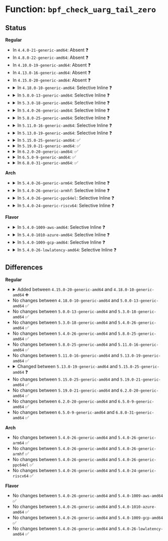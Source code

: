 # Function: <code>bpf_check_uarg_tail_zero</code>

## Status
<b>Regular</b>
<ul>
<li>
In <code>4.4.0-21-generic-amd64</code>: Absent ❓
</li>
<li>
In <code>4.8.0-22-generic-amd64</code>: Absent ❓
</li>
<li>
In <code>4.10.0-19-generic-amd64</code>: Absent ❓
</li>
<li>
In <code>4.13.0-16-generic-amd64</code>: Absent ❓
</li>
<li>
In <code>4.15.0-20-generic-amd64</code>: Absent ❓
</li>
<li>
<details>
<summary>In <code>4.18.0-10-generic-amd64</code>: Selective Inline ❓</summary>

```c
int bpf_check_uarg_tail_zero(void * uaddr, size_t expected_size, size_t actual_size)
```

```json
{
  "name": "bpf_check_uarg_tail_zero",
  "collision_type": "Unique Global",
  "inline_type": "Selective",
  "funcs": [
    {
      "addr": 18446744071580631888,
      "name": "bpf_check_uarg_tail_zero",
      "external": true,
      "loc": "kernel/bpf/syscall.c:71",
      "file": "kernel/bpf/syscall.c",
      "inline": "not declared, inlined",
      "caller_inline": [],
      "caller_func": [
        "kernel/bpf/syscall.c:__ia32_sys_bpf",
        "kernel/bpf/syscall.c:__x64_sys_bpf",
        "kernel/bpf/syscall.c:bpf_obj_get_info_by_fd",
        "kernel/bpf/syscall.c:bpf_obj_get_info_by_fd",
        "kernel/bpf/btf.c:btf_new_fd"
      ]
    }
  ],
  "symbols": [
    {
      "addr": 18446744071580631888,
      "name": "bpf_check_uarg_tail_zero",
      "section": ".text",
      "bind": "STB_GLOBAL",
      "size": 113
    }
  ]
}
```
</details>
</li>
<li>
<details>
<summary>In <code>5.0.0-13-generic-amd64</code>: Selective Inline ❓</summary>

```c
int bpf_check_uarg_tail_zero(void * uaddr, size_t expected_size, size_t actual_size)
```

```json
{
  "name": "bpf_check_uarg_tail_zero",
  "collision_type": "Unique Global",
  "inline_type": "Selective",
  "funcs": [
    {
      "addr": 18446744071580689264,
      "name": "bpf_check_uarg_tail_zero",
      "external": true,
      "loc": "kernel/bpf/syscall.c:70",
      "file": "kernel/bpf/syscall.c",
      "inline": "not declared, inlined",
      "caller_inline": [],
      "caller_func": [
        "kernel/bpf/syscall.c:__do_sys_bpf",
        "kernel/bpf/syscall.c:bpf_obj_get_info_by_fd",
        "kernel/bpf/syscall.c:bpf_obj_get_info_by_fd",
        "kernel/bpf/verifier.c:bpf_check",
        "kernel/bpf/verifier.c:bpf_check"
      ]
    }
  ],
  "symbols": [
    {
      "addr": 18446744071580689264,
      "name": "bpf_check_uarg_tail_zero",
      "section": ".text",
      "bind": "STB_GLOBAL",
      "size": 113
    }
  ]
}
```
</details>
</li>
<li>
<details>
<summary>In <code>5.3.0-18-generic-amd64</code>: Selective Inline ❓</summary>

```c
int bpf_check_uarg_tail_zero(void * uaddr, size_t expected_size, size_t actual_size)
```

```json
{
  "name": "bpf_check_uarg_tail_zero",
  "collision_type": "Unique Global",
  "inline_type": "Selective",
  "funcs": [
    {
      "addr": 18446744071580757744,
      "name": "bpf_check_uarg_tail_zero",
      "external": true,
      "loc": "kernel/bpf/syscall.c:62",
      "file": "kernel/bpf/syscall.c",
      "inline": "not declared, inlined",
      "caller_inline": [],
      "caller_func": [
        "kernel/bpf/syscall.c:__do_sys_bpf",
        "kernel/bpf/syscall.c:bpf_obj_get_info_by_fd",
        "kernel/bpf/syscall.c:bpf_obj_get_info_by_fd",
        "kernel/bpf/verifier.c:check_btf_info",
        "kernel/bpf/verifier.c:check_btf_info",
        "net/bpf/test_run.c:bpf_prog_test_run_skb"
      ]
    }
  ],
  "symbols": [
    {
      "addr": 18446744071580757744,
      "name": "bpf_check_uarg_tail_zero",
      "section": ".text",
      "bind": "STB_GLOBAL",
      "size": 115
    }
  ]
}
```
</details>
</li>
<li>
<details>
<summary>In <code>5.4.0-26-generic-amd64</code>: Selective Inline ❓</summary>

```c
int bpf_check_uarg_tail_zero(void * uaddr, size_t expected_size, size_t actual_size)
```

```json
{
  "name": "bpf_check_uarg_tail_zero",
  "collision_type": "Unique Global",
  "inline_type": "Selective",
  "funcs": [
    {
      "addr": 18446744071580807664,
      "name": "bpf_check_uarg_tail_zero",
      "external": true,
      "loc": "kernel/bpf/syscall.c:62",
      "file": "kernel/bpf/syscall.c",
      "inline": "not declared, inlined",
      "caller_inline": [],
      "caller_func": [
        "kernel/bpf/syscall.c:__do_sys_bpf",
        "kernel/bpf/syscall.c:bpf_obj_get_info_by_fd",
        "kernel/bpf/syscall.c:bpf_obj_get_info_by_fd",
        "kernel/bpf/verifier.c:check_btf_info",
        "kernel/bpf/verifier.c:check_btf_info",
        "net/bpf/test_run.c:bpf_ctx_init"
      ]
    }
  ],
  "symbols": [
    {
      "addr": 18446744071580807664,
      "name": "bpf_check_uarg_tail_zero",
      "section": ".text",
      "bind": "STB_GLOBAL",
      "size": 115
    }
  ]
}
```
</details>
</li>
<li>
<details>
<summary>In <code>5.8.0-25-generic-amd64</code>: Selective Inline ❓</summary>

```c
int bpf_check_uarg_tail_zero(void * uaddr, size_t expected_size, size_t actual_size)
```

```json
{
  "name": "bpf_check_uarg_tail_zero",
  "collision_type": "Unique Global",
  "inline_type": "Selective",
  "funcs": [
    {
      "addr": 18446744071580947786,
      "name": "bpf_check_uarg_tail_zero",
      "external": true,
      "loc": "kernel/bpf/syscall.c:73",
      "file": "kernel/bpf/syscall.c",
      "inline": "not declared, inlined",
      "caller_inline": [
        "kernel/bpf/syscall.c:__do_sys_bpf",
        "kernel/bpf/syscall.c:bpf_obj_get_info_by_fd"
      ],
      "caller_func": [
        "kernel/bpf/verifier.c:check_btf_line",
        "net/bpf/test_run.c:bpf_ctx_init"
      ]
    }
  ],
  "symbols": [
    {
      "addr": 18446744071580935776,
      "name": "bpf_check_uarg_tail_zero",
      "section": ".text",
      "bind": "STB_GLOBAL",
      "size": 69
    }
  ]
}
```
</details>
</li>
<li>
<details>
<summary>In <code>5.11.0-16-generic-amd64</code>: Selective Inline ❓</summary>

```c
int bpf_check_uarg_tail_zero(void * uaddr, size_t expected_size, size_t actual_size)
```

```json
{
  "name": "bpf_check_uarg_tail_zero",
  "collision_type": "Unique Global",
  "inline_type": "Selective",
  "funcs": [
    {
      "addr": 18446744071580945975,
      "name": "bpf_check_uarg_tail_zero",
      "external": true,
      "loc": "kernel/bpf/syscall.c:75",
      "file": "kernel/bpf/syscall.c",
      "inline": "not declared, inlined",
      "caller_inline": [
        "kernel/bpf/syscall.c:__do_sys_bpf",
        "kernel/bpf/syscall.c:bpf_obj_get_info_by_fd"
      ],
      "caller_func": [
        "kernel/bpf/verifier.c:check_btf_line",
        "kernel/bpf/bpf_iter.c:bpf_iter_link_attach",
        "net/bpf/test_run.c:bpf_ctx_init"
      ]
    }
  ],
  "symbols": [
    {
      "addr": 18446744071580932416,
      "name": "bpf_check_uarg_tail_zero",
      "section": ".text",
      "bind": "STB_GLOBAL",
      "size": 69
    }
  ]
}
```
</details>
</li>
<li>
<details>
<summary>In <code>5.13.0-19-generic-amd64</code>: Selective Inline ❓</summary>

```c
int bpf_check_uarg_tail_zero(void * uaddr, size_t expected_size, size_t actual_size)
```

```json
{
  "name": "bpf_check_uarg_tail_zero",
  "collision_type": "Unique Global",
  "inline_type": "Selective",
  "funcs": [
    {
      "addr": 18446744071580948313,
      "name": "bpf_check_uarg_tail_zero",
      "external": true,
      "loc": "kernel/bpf/syscall.c:76",
      "file": "kernel/bpf/syscall.c",
      "inline": "not declared, inlined",
      "caller_inline": [
        "kernel/bpf/syscall.c:__do_sys_bpf",
        "kernel/bpf/syscall.c:bpf_obj_get_info_by_fd",
        "kernel/bpf/syscall.c:bpf_obj_get_info_by_fd",
        "kernel/bpf/syscall.c:bpf_obj_get_info_by_fd"
      ],
      "caller_func": [
        "kernel/bpf/verifier.c:check_btf_line",
        "kernel/bpf/bpf_iter.c:bpf_iter_link_attach",
        "net/bpf/test_run.c:bpf_ctx_init"
      ]
    }
  ],
  "symbols": [
    {
      "addr": 18446744071580935424,
      "name": "bpf_check_uarg_tail_zero",
      "section": ".text",
      "bind": "STB_GLOBAL",
      "size": 66
    }
  ]
}
```
</details>
</li>
<li>
<details>
<summary>In <code>5.15.0-25-generic-amd64</code>: ✅</summary>

```c
int bpf_check_uarg_tail_zero(bpfptr_t uaddr, size_t expected_size, size_t actual_size)
```

```json
{
  "name": "bpf_check_uarg_tail_zero",
  "collision_type": "Unique Global",
  "inline_type": "No",
  "funcs": [
    {
      "addr": 18446744071581135472,
      "name": "bpf_check_uarg_tail_zero",
      "external": true,
      "loc": "kernel/bpf/syscall.c:76",
      "file": "kernel/bpf/syscall.c",
      "inline": "seen, unknown",
      "caller_inline": [],
      "caller_func": [
        "kernel/bpf/syscall.c:__sys_bpf",
        "kernel/bpf/syscall.c:bpf_obj_get_info_by_fd",
        "kernel/bpf/syscall.c:bpf_obj_get_info_by_fd",
        "kernel/bpf/verifier.c:check_btf_line",
        "kernel/bpf/bpf_iter.c:bpf_iter_link_attach",
        "net/bpf/test_run.c:bpf_ctx_init"
      ]
    }
  ],
  "symbols": [
    {
      "addr": 18446744071581135472,
      "name": "bpf_check_uarg_tail_zero",
      "section": ".text",
      "bind": "STB_GLOBAL",
      "size": 86
    }
  ]
}
```
</details>
</li>
<li>
<details>
<summary>In <code>5.19.0-21-generic-amd64</code>: ✅</summary>

```c
int bpf_check_uarg_tail_zero(bpfptr_t uaddr, size_t expected_size, size_t actual_size)
```

```json
{
  "name": "bpf_check_uarg_tail_zero",
  "collision_type": "Unique Global",
  "inline_type": "No",
  "funcs": [
    {
      "addr": 18446744071581408240,
      "name": "bpf_check_uarg_tail_zero",
      "external": true,
      "loc": "kernel/bpf/syscall.c:80",
      "file": "kernel/bpf/syscall.c",
      "inline": "seen, unknown",
      "caller_inline": [],
      "caller_func": [
        "kernel/bpf/syscall.c:__sys_bpf",
        "kernel/bpf/syscall.c:__sys_bpf",
        "kernel/bpf/verifier.c:check_core_relo",
        "kernel/bpf/verifier.c:check_btf_line",
        "kernel/bpf/bpf_iter.c:bpf_iter_link_attach",
        "net/bpf/test_run.c:bpf_ctx_init"
      ]
    }
  ],
  "symbols": [
    {
      "addr": 18446744071581408240,
      "name": "bpf_check_uarg_tail_zero",
      "section": ".text",
      "bind": "STB_GLOBAL",
      "size": 131
    }
  ]
}
```
</details>
</li>
<li>
<details>
<summary>In <code>6.2.0-20-generic-amd64</code>: ✅</summary>

```c
int bpf_check_uarg_tail_zero(bpfptr_t uaddr, size_t expected_size, size_t actual_size)
```

```json
{
  "name": "bpf_check_uarg_tail_zero",
  "collision_type": "Unique Global",
  "inline_type": "No",
  "funcs": [
    {
      "addr": 18446744071581761088,
      "name": "bpf_check_uarg_tail_zero",
      "external": true,
      "loc": "kernel/bpf/syscall.c:80",
      "file": "kernel/bpf/syscall.c",
      "inline": "seen, unknown",
      "caller_inline": [],
      "caller_func": [
        "kernel/bpf/syscall.c:__sys_bpf",
        "kernel/bpf/syscall.c:__sys_bpf",
        "kernel/bpf/syscall.c:bpf_prog_get_info_by_fd",
        "kernel/bpf/verifier.c:check_core_relo",
        "kernel/bpf/verifier.c:check_btf_line",
        "kernel/bpf/bpf_iter.c:bpf_iter_link_attach",
        "net/bpf/test_run.c:bpf_ctx_init"
      ]
    }
  ],
  "symbols": [
    {
      "addr": 18446744071581761088,
      "name": "bpf_check_uarg_tail_zero",
      "section": ".text",
      "bind": "STB_GLOBAL",
      "size": 131
    }
  ]
}
```
</details>
</li>
<li>
<details>
<summary>In <code>6.5.0-9-generic-amd64</code>: ✅</summary>

```c
int bpf_check_uarg_tail_zero(bpfptr_t uaddr, size_t expected_size, size_t actual_size)
```

```json
{
  "name": "bpf_check_uarg_tail_zero",
  "collision_type": "Unique Global",
  "inline_type": "No",
  "funcs": [
    {
      "addr": 18446744071581922048,
      "name": "bpf_check_uarg_tail_zero",
      "external": true,
      "loc": "kernel/bpf/syscall.c:81",
      "file": "kernel/bpf/syscall.c",
      "inline": "seen, unknown",
      "caller_inline": [],
      "caller_func": [
        "kernel/bpf/syscall.c:__sys_bpf",
        "kernel/bpf/syscall.c:bpf_obj_get_info_by_fd",
        "kernel/bpf/syscall.c:bpf_obj_get_info_by_fd",
        "kernel/bpf/syscall.c:bpf_prog_get_info_by_fd",
        "kernel/bpf/verifier.c:check_core_relo",
        "kernel/bpf/verifier.c:check_btf_line",
        "kernel/bpf/bpf_iter.c:bpf_iter_link_attach",
        "net/bpf/test_run.c:bpf_ctx_init"
      ]
    }
  ],
  "symbols": [
    {
      "addr": 18446744071581922048,
      "name": "bpf_check_uarg_tail_zero",
      "section": ".text",
      "bind": "STB_GLOBAL",
      "size": 131
    }
  ]
}
```
</details>
</li>
<li>
<details>
<summary>In <code>6.8.0-31-generic-amd64</code>: ✅</summary>

```c
int bpf_check_uarg_tail_zero(bpfptr_t uaddr, size_t expected_size, size_t actual_size)
```

```json
{
  "name": "bpf_check_uarg_tail_zero",
  "collision_type": "Unique Global",
  "inline_type": "No",
  "funcs": [
    {
      "addr": 18446744071582048480,
      "name": "bpf_check_uarg_tail_zero",
      "external": true,
      "loc": "kernel/bpf/syscall.c:84",
      "file": "kernel/bpf/syscall.c",
      "inline": "seen, unknown",
      "caller_inline": [],
      "caller_func": [
        "kernel/bpf/syscall.c:__sys_bpf",
        "kernel/bpf/syscall.c:bpf_obj_get_info_by_fd",
        "kernel/bpf/syscall.c:bpf_obj_get_info_by_fd",
        "kernel/bpf/syscall.c:bpf_prog_get_info_by_fd",
        "kernel/bpf/verifier.c:check_core_relo",
        "kernel/bpf/verifier.c:check_btf_line",
        "kernel/bpf/bpf_iter.c:bpf_iter_link_attach",
        "net/bpf/test_run.c:bpf_ctx_init"
      ]
    }
  ],
  "symbols": [
    {
      "addr": 18446744071582048480,
      "name": "bpf_check_uarg_tail_zero",
      "section": ".text",
      "bind": "STB_GLOBAL",
      "size": 131
    }
  ]
}
```
</details>
</li>
</ul>
<b>Arch</b>
<ul>
<li>
<details>
<summary>In <code>5.4.0-26-generic-arm64</code>: Selective Inline ❓</summary>

```c
int bpf_check_uarg_tail_zero(void * uaddr, size_t expected_size, size_t actual_size)
```

```json
{
  "name": "bpf_check_uarg_tail_zero",
  "collision_type": "Unique Global",
  "inline_type": "Selective",
  "funcs": [
    {
      "addr": 18446603336492126560,
      "name": "bpf_check_uarg_tail_zero",
      "external": true,
      "loc": "kernel/bpf/syscall.c:62",
      "file": "kernel/bpf/syscall.c",
      "inline": "not declared, inlined",
      "caller_inline": [],
      "caller_func": [
        "kernel/bpf/syscall.c:__do_sys_bpf",
        "kernel/bpf/syscall.c:bpf_obj_get_info_by_fd",
        "kernel/bpf/syscall.c:bpf_obj_get_info_by_fd",
        "kernel/bpf/verifier.c:check_btf_info",
        "kernel/bpf/verifier.c:check_btf_info",
        "net/bpf/test_run.c:bpf_ctx_init"
      ]
    }
  ],
  "symbols": [
    {
      "addr": 18446603336492126560,
      "name": "bpf_check_uarg_tail_zero",
      "section": ".text",
      "bind": "STB_GLOBAL",
      "size": 532
    }
  ]
}
```
</details>
</li>
<li>
<details>
<summary>In <code>5.4.0-26-generic-armhf</code>: Selective Inline ❓</summary>

```c
int bpf_check_uarg_tail_zero(void * uaddr, size_t expected_size, size_t actual_size)
```

```json
{
  "name": "bpf_check_uarg_tail_zero",
  "collision_type": "Unique Global",
  "inline_type": "Selective",
  "funcs": [
    {
      "addr": 3226025924,
      "name": "bpf_check_uarg_tail_zero",
      "external": true,
      "loc": "kernel/bpf/syscall.c:62",
      "file": "kernel/bpf/syscall.c",
      "inline": "not declared, inlined",
      "caller_inline": [],
      "caller_func": [
        "kernel/bpf/syscall.c:__do_sys_bpf",
        "kernel/bpf/syscall.c:bpf_obj_get_info_by_fd",
        "kernel/bpf/syscall.c:bpf_obj_get_info_by_fd",
        "kernel/bpf/syscall.c:bpf_prog_get_info_by_fd",
        "kernel/bpf/verifier.c:check_btf_info",
        "kernel/bpf/verifier.c:check_btf_info",
        "net/bpf/test_run.c:bpf_prog_test_run_flow_dissector",
        "net/bpf/test_run.c:bpf_prog_test_run_skb"
      ]
    }
  ],
  "symbols": [
    {
      "addr": 3226025924,
      "name": "bpf_check_uarg_tail_zero",
      "section": ".text",
      "bind": "STB_GLOBAL",
      "size": 212
    }
  ]
}
```
</details>
</li>
<li>
<details>
<summary>In <code>5.4.0-26-generic-ppc64el</code>: Selective Inline ❓</summary>

```c
int bpf_check_uarg_tail_zero(void * uaddr, size_t expected_size, size_t actual_size)
```

```json
{
  "name": "bpf_check_uarg_tail_zero",
  "collision_type": "Unique Global",
  "inline_type": "Selective",
  "funcs": [
    {
      "addr": 13835058055285333376,
      "name": "bpf_check_uarg_tail_zero",
      "external": true,
      "loc": "kernel/bpf/syscall.c:62",
      "file": "kernel/bpf/syscall.c",
      "inline": "not declared, inlined",
      "caller_inline": [],
      "caller_func": [
        "kernel/bpf/syscall.c:__do_sys_bpf",
        "kernel/bpf/syscall.c:bpf_obj_get_info_by_fd",
        "kernel/bpf/syscall.c:bpf_obj_get_info_by_fd",
        "kernel/bpf/verifier.c:check_btf_info",
        "kernel/bpf/verifier.c:check_btf_info",
        "net/bpf/test_run.c:bpf_ctx_init"
      ]
    }
  ],
  "symbols": [
    {
      "addr": 13835058055285333376,
      "name": "bpf_check_uarg_tail_zero",
      "section": ".text",
      "bind": "STB_GLOBAL",
      "size": 280
    }
  ]
}
```
</details>
</li>
<li>
<details>
<summary>In <code>5.4.0-24-generic-riscv64</code>: Selective Inline ❓</summary>

```c
int bpf_check_uarg_tail_zero(void * uaddr, size_t expected_size, size_t actual_size)
```

```json
{
  "name": "bpf_check_uarg_tail_zero",
  "collision_type": "Unique Global",
  "inline_type": "Selective",
  "funcs": [
    {
      "addr": 18446743936272294914,
      "name": "bpf_check_uarg_tail_zero",
      "external": true,
      "loc": "kernel/bpf/syscall.c:62",
      "file": "kernel/bpf/syscall.c",
      "inline": "not declared, inlined",
      "caller_inline": [],
      "caller_func": [
        "kernel/bpf/syscall.c:__do_sys_bpf",
        "kernel/bpf/syscall.c:bpf_obj_get_info_by_fd",
        "kernel/bpf/syscall.c:bpf_obj_get_info_by_fd",
        "kernel/bpf/verifier.c:check_btf_info",
        "kernel/bpf/verifier.c:check_btf_info",
        "net/bpf/test_run.c:bpf_ctx_init"
      ]
    }
  ],
  "symbols": [
    {
      "addr": 18446743936272294914,
      "name": "bpf_check_uarg_tail_zero",
      "section": ".text",
      "bind": "STB_GLOBAL",
      "size": 168
    }
  ]
}
```
</details>
</li>
</ul>
<b>Flavor</b>
<ul>
<li>
<details>
<summary>In <code>5.4.0-1009-aws-amd64</code>: Selective Inline ❓</summary>

```c
int bpf_check_uarg_tail_zero(void * uaddr, size_t expected_size, size_t actual_size)
```

```json
{
  "name": "bpf_check_uarg_tail_zero",
  "collision_type": "Unique Global",
  "inline_type": "Selective",
  "funcs": [
    {
      "addr": 18446744071580776464,
      "name": "bpf_check_uarg_tail_zero",
      "external": true,
      "loc": "kernel/bpf/syscall.c:62",
      "file": "kernel/bpf/syscall.c",
      "inline": "not declared, inlined",
      "caller_inline": [],
      "caller_func": [
        "kernel/bpf/syscall.c:__do_sys_bpf",
        "kernel/bpf/syscall.c:bpf_obj_get_info_by_fd",
        "kernel/bpf/syscall.c:bpf_obj_get_info_by_fd",
        "kernel/bpf/verifier.c:check_btf_info",
        "kernel/bpf/verifier.c:check_btf_info",
        "net/bpf/test_run.c:bpf_ctx_init"
      ]
    }
  ],
  "symbols": [
    {
      "addr": 18446744071580776464,
      "name": "bpf_check_uarg_tail_zero",
      "section": ".text",
      "bind": "STB_GLOBAL",
      "size": 115
    }
  ]
}
```
</details>
</li>
<li>
<details>
<summary>In <code>5.4.0-1010-azure-amd64</code>: Selective Inline ❓</summary>

```c
int bpf_check_uarg_tail_zero(void * uaddr, size_t expected_size, size_t actual_size)
```

```json
{
  "name": "bpf_check_uarg_tail_zero",
  "collision_type": "Unique Global",
  "inline_type": "Selective",
  "funcs": [
    {
      "addr": 18446744071580722640,
      "name": "bpf_check_uarg_tail_zero",
      "external": true,
      "loc": "kernel/bpf/syscall.c:62",
      "file": "kernel/bpf/syscall.c",
      "inline": "not declared, inlined",
      "caller_inline": [],
      "caller_func": [
        "kernel/bpf/syscall.c:__do_sys_bpf",
        "kernel/bpf/syscall.c:bpf_obj_get_info_by_fd",
        "kernel/bpf/syscall.c:bpf_obj_get_info_by_fd",
        "kernel/bpf/verifier.c:check_btf_info",
        "kernel/bpf/verifier.c:check_btf_info",
        "net/bpf/test_run.c:bpf_ctx_init"
      ]
    }
  ],
  "symbols": [
    {
      "addr": 18446744071580722640,
      "name": "bpf_check_uarg_tail_zero",
      "section": ".text",
      "bind": "STB_GLOBAL",
      "size": 115
    }
  ]
}
```
</details>
</li>
<li>
<details>
<summary>In <code>5.4.0-1009-gcp-amd64</code>: Selective Inline ❓</summary>

```c
int bpf_check_uarg_tail_zero(void * uaddr, size_t expected_size, size_t actual_size)
```

```json
{
  "name": "bpf_check_uarg_tail_zero",
  "collision_type": "Unique Global",
  "inline_type": "Selective",
  "funcs": [
    {
      "addr": 18446744071580767712,
      "name": "bpf_check_uarg_tail_zero",
      "external": true,
      "loc": "kernel/bpf/syscall.c:62",
      "file": "kernel/bpf/syscall.c",
      "inline": "not declared, inlined",
      "caller_inline": [],
      "caller_func": [
        "kernel/bpf/syscall.c:__do_sys_bpf",
        "kernel/bpf/syscall.c:bpf_obj_get_info_by_fd",
        "kernel/bpf/syscall.c:bpf_obj_get_info_by_fd",
        "kernel/bpf/verifier.c:check_btf_info",
        "kernel/bpf/verifier.c:check_btf_info",
        "net/bpf/test_run.c:bpf_ctx_init"
      ]
    }
  ],
  "symbols": [
    {
      "addr": 18446744071580767712,
      "name": "bpf_check_uarg_tail_zero",
      "section": ".text",
      "bind": "STB_GLOBAL",
      "size": 115
    }
  ]
}
```
</details>
</li>
<li>
<details>
<summary>In <code>5.4.0-26-lowlatency-amd64</code>: Selective Inline ❓</summary>

```c
int bpf_check_uarg_tail_zero(void * uaddr, size_t expected_size, size_t actual_size)
```

```json
{
  "name": "bpf_check_uarg_tail_zero",
  "collision_type": "Unique Global",
  "inline_type": "Selective",
  "funcs": [
    {
      "addr": 18446744071580825936,
      "name": "bpf_check_uarg_tail_zero",
      "external": true,
      "loc": "kernel/bpf/syscall.c:62",
      "file": "kernel/bpf/syscall.c",
      "inline": "not declared, inlined",
      "caller_inline": [],
      "caller_func": [
        "kernel/bpf/syscall.c:__do_sys_bpf",
        "kernel/bpf/syscall.c:bpf_obj_get_info_by_fd",
        "kernel/bpf/syscall.c:bpf_obj_get_info_by_fd",
        "kernel/bpf/verifier.c:check_btf_info",
        "kernel/bpf/verifier.c:check_btf_info",
        "net/bpf/test_run.c:bpf_ctx_init"
      ]
    }
  ],
  "symbols": [
    {
      "addr": 18446744071580825936,
      "name": "bpf_check_uarg_tail_zero",
      "section": ".text",
      "bind": "STB_GLOBAL",
      "size": 115
    }
  ]
}
```
</details>
</li>
</ul>

## Differences
<b>Regular</b>
<ul>
<li>
<details>
<summary>Added between <code>4.15.0-20-generic-amd64</code> and <code>4.18.0-10-generic-amd64</code> ➕</summary>

```c
int bpf_check_uarg_tail_zero(void * uaddr, size_t expected_size, size_t actual_size)
```
</details>
</li>
<li>
No changes between <code>4.18.0-10-generic-amd64</code> and <code>5.0.0-13-generic-amd64</code> ✅
</li>
<li>
No changes between <code>5.0.0-13-generic-amd64</code> and <code>5.3.0-18-generic-amd64</code> ✅
</li>
<li>
No changes between <code>5.3.0-18-generic-amd64</code> and <code>5.4.0-26-generic-amd64</code> ✅
</li>
<li>
No changes between <code>5.4.0-26-generic-amd64</code> and <code>5.8.0-25-generic-amd64</code> ✅
</li>
<li>
No changes between <code>5.8.0-25-generic-amd64</code> and <code>5.11.0-16-generic-amd64</code> ✅
</li>
<li>
No changes between <code>5.11.0-16-generic-amd64</code> and <code>5.13.0-19-generic-amd64</code> ✅
</li>
<li>
<details>
<summary>Changed between <code>5.13.0-19-generic-amd64</code> and <code>5.15.0-25-generic-amd64</code> ❓</summary>
<ul>
<li>
<b>Param type changed. </b>
<code>void * uaddr</code> ➡️ <code>bpfptr_t uaddr</code>
</li>
</ul>
</details>
</li>
<li>
No changes between <code>5.15.0-25-generic-amd64</code> and <code>5.19.0-21-generic-amd64</code> ✅
</li>
<li>
No changes between <code>5.19.0-21-generic-amd64</code> and <code>6.2.0-20-generic-amd64</code> ✅
</li>
<li>
No changes between <code>6.2.0-20-generic-amd64</code> and <code>6.5.0-9-generic-amd64</code> ✅
</li>
<li>
No changes between <code>6.5.0-9-generic-amd64</code> and <code>6.8.0-31-generic-amd64</code> ✅
</li>
</ul>
<b>Arch</b>
<ul>
<li>
No changes between <code>5.4.0-26-generic-amd64</code> and <code>5.4.0-26-generic-arm64</code> ✅
</li>
<li>
No changes between <code>5.4.0-26-generic-amd64</code> and <code>5.4.0-26-generic-armhf</code> ✅
</li>
<li>
No changes between <code>5.4.0-26-generic-amd64</code> and <code>5.4.0-26-generic-ppc64el</code> ✅
</li>
<li>
No changes between <code>5.4.0-26-generic-amd64</code> and <code>5.4.0-24-generic-riscv64</code> ✅
</li>
</ul>
<b>Flavor</b>
<ul>
<li>
No changes between <code>5.4.0-26-generic-amd64</code> and <code>5.4.0-1009-aws-amd64</code> ✅
</li>
<li>
No changes between <code>5.4.0-26-generic-amd64</code> and <code>5.4.0-1010-azure-amd64</code> ✅
</li>
<li>
No changes between <code>5.4.0-26-generic-amd64</code> and <code>5.4.0-1009-gcp-amd64</code> ✅
</li>
<li>
No changes between <code>5.4.0-26-generic-amd64</code> and <code>5.4.0-26-lowlatency-amd64</code> ✅
</li>
</ul>
